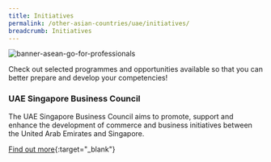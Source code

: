 ```yaml
---
title: Initiatives
permalink: /other-asian-countries/uae/initiatives/
breadcrumb: Initiatives
---
```

![banner-asean-go-for-professionals](/images/asean-professionals/For-young-professionals-new.jpg)

Check out selected programmes and opportunities available so that you can better prepare and develop your competencies!

### **UAE Singapore Business Council**

The UAE Singapore Business Council aims to promote, support and enhance the development of commerce and business initiatives between the United Arab Emirates and Singapore.

[Find out more](https://www.uaesbc.com/){:target="_blank"}